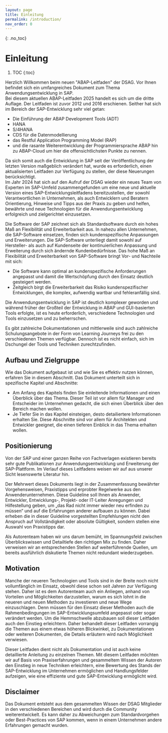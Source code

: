 ```yaml
---
layout: page
title: Einleitung
permalink: /introduction/
nav_order: 0
---
```


{: .no_toc}
# Einleitung

1. TOC
{:toc}

Herzlich Willkommen beim neuen "ABAP-Leitfaden" der DSAG. Vor Ihnen befindet sich ein umfangreiches Dokument zum Thema Anwendungsentwicklung in SAP.  
Bei diesem aktuellen ABAP-Leitfaden 2025 handelt es sich um die dritte Auflage. Der Leitfaden ist zuvor 2012 und 2016 erschienen. Seither hat sich im Bereich der SAP-Entwicklung sehr viel getan:  

* Die Einführung der ABAP Development Tools (ADT)
* HANA  
* S/4HANA  
* CDS für die Datenmodellierung  
* das Restful Application Programming Model (RAP)  
* und die rasante Weiterentwicklung der Programmiersprache ABAP hin zu ABAP-Cloud
um hier die offensichtlichsten Punkte zu nennen.  

Da sich somit auch die Entwicklung in SAP seit der Veröffentlichung der letzten Version maßgeblich verändert hat, wurde es erforderlich, einen aktualisierten Leitfaden zur Verfügung zu stellen, der diese Neuerungen berücksichtigt.  
Im Jahr 2024 hat sich auf den Aufruf der DSAG wieder ein neues Team von Experten im SAP-Umfeld zusammengefunden um eine neue und aktuelle Version eines SAP-Entwicklungsleitfadens bereitzustellen, der sowohl Verantwortlichen in Unternehmen, als auch Entwicklern und Beratern Orientierung, Hinweise und Tipps aus der Praxis zu geben und helfen, bewährte und neue Technologien für die Anwendungsentwicklung erfolgreich und zielgerichtet einzusetzen.

Die Software der SAP zeichnet sich als Standardsoftware durch ein hohes Maß an Flexibilität und Erweiterbarkeit aus. In nahezu allen Unternehmen, die SAP-Software einsetzen, finden sich kundenspezifische Anpassungen und Erweiterungen. Die SAP-Software unterliegt damit sowohl auf Hersteller- als auch auf Kundenseite der kontinuierlichen Anpassung und Erweiterung durch sich ändernde Kundenbedürfnisse.
Das hohe Maß an Flexibilität und Erweiterbarkeit von SAP-Software bringt Vor- und Nachteile mit sich:

* Die Software kann optimal an kundenspezifische Anforderungen angepasst und damit die Wertschöpfung durch den Einsatz deutlich gesteigert werden.  
* Zeitgleich birgt die Erweiterbarkeit das Risiko kundenspezifischer Entwicklungen, die komplex, aufwendig wartbar und fehleranfällig sind.

Die Anwendungsentwicklung in SAP ist deutlich komplexer geworden und während früher der Großteil der Entwicklung in ABAP und GUI-basierten Tools erfolgte, ist es heute erforderlich, verschiedene Technologien und Tools einzusetzen und zu beherrschen.

Es gibt zahlreiche Dokumentationen und mittlerweile sind auch zahlreiche Schulungsangebote in der Form von Learning Journeys frei zu den verschiedenen Themen verfügbar. Dennoch ist es nicht einfach, sich im Dschungel der Tools und Techniken zurechtzufinden.


## Aufbau und Zielgruppe

Wie das Dokument aufgebaut ist und wie Sie es effektiv nutzen können, erfahren Sie in diesem Abschnitt. Das Dokument unterteilt sich in spezifische Kapitel und Abschnitte:  

* Am Anfang des Kapitels finden Sie einleitende Informationen und einen Überblick über das Thema. Dieser Teil ist vor allem für Manager und Entscheider im Unternehmen gedacht, die sich einen Überblick über den Bereich machen wollen.
* Je Tiefer Sie in das Kapitel einsteigen, desto detailiertere Informationen erhalten Sie. Diese Abschnitte sind vor allem für Architekten und Entwickler geeignet, die einen tieferen Einblick in das Thema erhalten wollen.

## Positionierung

Von der SAP und einer ganzen Reihe von Fachverlagen existieren bereits sehr gute Publikationen zur Anwendungsentwicklung und Erweiterung der SAP-Plattform. Im Verlauf dieses Leitfadens weisen wir auf aus unserer Sicht lesenswerte Literatur hin.

Der Mehrwert dieses Dokuments liegt in der Zusammenfassung bewährter Vorgehensweisen, Praxistipps und erprobter Regelwerke aus den Anwenderunternehmen. Diese Guideline soll Ihnen als Anwender, Entwickler, Entwicklungs-, Projekt- oder IT-Leiter Anregungen und Hilfestellung geben, um „das Rad nicht immer wieder neu erfinden zu müssen“ und auf die Erfahrungen anderer aufbauen zu können. Dabei erheben die in dieser Guideline vorgestellten Empfehlungen nicht den Anspruch auf Vollständigkeit oder absolute Gültigkeit, sondern stellen eine Auswahl von Praxistipps dar. 

Als Autorenteam haben wir uns darum bemüht, im Spannungsfeld zwischen Überblickswissen und Detailtiefe den richtigen Mix zu finden. Daher verweisen wir an entsprechenden Stellen auf weiterführende Quellen, um bereits ausführlich diskutierte Themen nicht redundant wiederzugeben. 

## Motivation

Manche der neueren Technologien und Tools sind in der Breite noch nicht vollumfänglich im Einsatz, obwohl diese schon seit Jahren zur Verfügung stehen. Daher ist es dem Autorenteam auch ein Anliegen, anhand von Vorteilen und Möglichkeiten darzustellen, warum es sich lohnt in die neueren und neuen Methoden zu investieren und neue Wege einzuschlagen. Denn müssen für den Einsatz dieser Methoden auch die Rahmenbedingungen im SAP-Entwicklungsumfeld angepasst oder sogar verändert werden. Um die Hemmschwelle abzubauen soll dieser Leitfaden auch den Einstieg erleichtern. Daher behandelt dieser Leitfaden vorrangig die Themen aus einem etwas höheren Blickwinkel, zu Dokumentationen oder weiteren Dokumenten, die Details erläutern wird nach Möglichkeit verwiesen.

Dieser Leitfaden dient nicht als Dokumentation und ist auch keine detaillierte Anleitung zu einzelnen Themen. Mit diesem Leitfaden möchten wir auf Basis von Praxiserfahrungen und gesammeltem Wissen der Autoren den Einstieg in neue Techniken erleichtern, eine Bewertung des Stands der SAP-Entwicklung im Unternehmen ermöglichen und Handlungsfelder aufzeigen, wie eine effiziente und gute SAP-Entwicklung ermöglicht wird.

## Disclaimer

Das Dokument entsteht aus dem gesammelten Wissen der DSAG Mitglieder in den verschiedenen Bereichen und wird durch die Community weiterentwickelt. Es kann daher zu Abweichungen zum Standardvorgehen oder Best-Practices von SAP kommen, wenn in einem Unternehmen andere Erfahrungen gemacht wurden.  